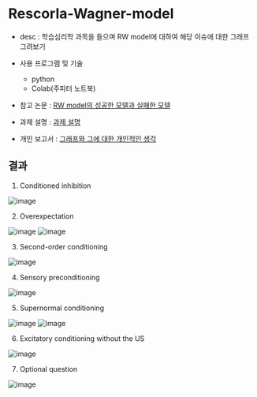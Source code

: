 # Rescorla-Wagner-model

* desc : 학습심리학 과목을 들으며 RW model에 대하여 해당 이슈에 대한 그래프 그려보기
* 사용 프로그램 및 기술
  * python
  * Colab(주피터 노트북)
  
* 참고 논문 : [RW model의 성공한 모델과 실패한 모델](https://github.com/mong-head/Rescorla-Wagner-model/blob/master/documents/miller-1995-advanced%20questions.pdf)
* 과제 설명 : [과제 설명](https://github.com/mong-head/Rescorla-Wagner-model/blob/master/documents/%EA%B3%BC%EC%A0%9C%EC%84%A4%EB%AA%85_R-W%20model%20assignment%202020.pdf)
* 개인 보고서 : [그래프와 그에 대한 개인적인 생각](https://github.com/mong-head/Rescorla-Wagner-model/blob/master/documents/R-W%20model_graphs_and_my_descriptions.pdf)

## 결과

1. Conditioned inhibition

![image](https://user-images.githubusercontent.com/52481037/98978268-0fab4180-255d-11eb-9dcf-f88ef53aeb78.png)


2. Overexpectation

![image](https://user-images.githubusercontent.com/52481037/98978275-133ec880-255d-11eb-8267-217d4fa8b41e.png)
![image](https://user-images.githubusercontent.com/52481037/98978282-15a12280-255d-11eb-80e0-e1b2d67439d7.png)


3. Second-order conditioning 

![image](https://user-images.githubusercontent.com/52481037/98978294-19cd4000-255d-11eb-93fd-d3ca49756ba1.png)


4. Sensory preconditioning 

![image](https://user-images.githubusercontent.com/52481037/98978304-1cc83080-255d-11eb-915d-39435e2b6e73.png)


5. Supernormal conditioning

![image](https://user-images.githubusercontent.com/52481037/98978315-20f44e00-255d-11eb-95eb-09cfa55a2a96.png)
![image](https://user-images.githubusercontent.com/52481037/98978330-281b5c00-255d-11eb-81ed-c5daa8c05429.png)


6. Excitatory conditioning without the US 

![image](https://user-images.githubusercontent.com/52481037/98978339-2baee300-255d-11eb-84d7-96cd74cd4674.png)


7. Optional question

![image](https://user-images.githubusercontent.com/52481037/98978351-30739700-255d-11eb-8108-9a76cc18c636.png)
